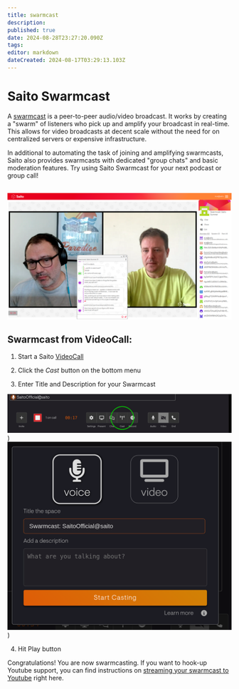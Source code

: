 ```yaml
---
title: swarmcast
description: 
published: true
date: 2024-08-28T23:27:20.090Z
tags: 
editor: markdown
dateCreated: 2024-08-17T03:29:13.103Z
---
```


# Saito Swarmcast

A [swarmcast](https://saito.io/swarmcast) is a peer-to-peer audio/video broadcast. It works by creating a "swarm" of listeners who pick up and amplify your broadcast in real-time. This allows for video broadcasts at decent scale without the need for on centralized servers or expensive infrastructure.

In additional to automating the task of joining and amplifying swarmcasts, Saito also provides swarmcasts with dedicated "group chats" and basic moderation features. Try using Saito Swarmcast for your next podcast or group call!

<br/>
<img src="/swarmcast-chat.png" style="width:600px" />
          
## Swarmcast from VideoCall:

1. Start a Saito [VideoCall](https://saito.io/videocall/)

2. Click the *Cast* button on the bottom menu

3. Enter Title and Description for your Swarmcast

<img src="/step1-cast-circle.png" style="width:600px" />)
<img src="/step2-namecast.png" style="width:600px" />)

4. Hit Play button

Congratulations! You are now swarmcasting. If you want to hook-up Youtube support, you can find instructions on [streaming your swarmcast to Youtube](/tech/applications/swarmcast/youtube) right here.


